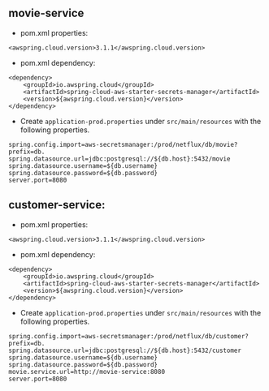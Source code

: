 
## movie-service

 - pom.xml properties:
```
<awspring.cloud.version>3.1.1</awspring.cloud.version>
```

 - pom.xml dependency:
```
<dependency>
	<groupId>io.awspring.cloud</groupId>
	<artifactId>spring-cloud-aws-starter-secrets-manager</artifactId>
	<version>${awspring.cloud.version}</version>
</dependency>	
```

- Create `application-prod.properties` under `src/main/resources` with the following properties.
```
spring.config.import=aws-secretsmanager:/prod/netflux/db/movie?prefix=db.
spring.datasource.url=jdbc:postgresql://${db.host}:5432/movie
spring.datasource.username=${db.username}
spring.datasource.password=${db.password}
server.port=8080
```

## customer-service:

 - pom.xml properties:
```
<awspring.cloud.version>3.1.1</awspring.cloud.version>
```

 - pom.xml dependency:
```
<dependency>
	<groupId>io.awspring.cloud</groupId>
	<artifactId>spring-cloud-aws-starter-secrets-manager</artifactId>
	<version>${awspring.cloud.version}</version>
</dependency>	
```

- Create `application-prod.properties` under `src/main/resources` with the following properties.
```
spring.config.import=aws-secretsmanager:/prod/netflux/db/customer?prefix=db.
spring.datasource.url=jdbc:postgresql://${db.host}:5432/customer
spring.datasource.username=${db.username}
spring.datasource.password=${db.password}
movie.service.url=http://movie-service:8080
server.port=8080
```	